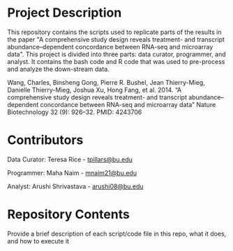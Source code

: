 # Project Description

This repository contains the scripts used to replicate parts of the results in the paper "A comprehensive study design reveals treatment- and transcript abundance–dependent concordance between RNA-seq and microarray data". This project is divided into three parts: data curator, programmer, and analyst. It contains the bash code and R code that was used to pre-process and analyze the down-stream data.

Wang, Charles, Binsheng Gong, Pierre R. Bushel, Jean Thierry-Mieg, Danielle Thierry-Mieg, Joshua Xu, Hong Fang, et al. 2014. “A comprehensive study design reveals treatment- and transcript abundance–dependent concordance between RNA-seq and microarray data” Nature Biotechnology 32 (9): 926–32. PMID: 4243706


# Contributors

Data Curator: Teresa Rice - tpillars@bu.edu

Programmer: Maha Naim - mnaim21@bu.edu

Analyst: Arushi Shrivastava - arushi08@bu.edu

# Repository Contents

Provide a brief description of each script/code file in this repo, what it does, and how to execute it
